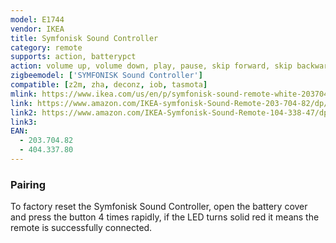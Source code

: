 ```yaml
---
model: E1744
vendor: IKEA
title: Symfonisk Sound Controller
category: remote
supports: action, batterypct
action: volume up, volume down, play, pause, skip forward, skip backward
zigbeemodel: ['SYMFONISK Sound Controller']
compatible: [z2m, zha, deconz, iob, tasmota]
mlink: https://www.ikea.com/us/en/p/symfonisk-sound-remote-white-20370482/
link: https://www.amazon.com/IKEA-symfonisk-Sound-Remote-203-704-82/dp/B082W22BFC
link2: https://www.amazon.com/IKEA-Symfonisk-Sound-Remote-104-338-47/dp/B082W1GV75
link3: 
EAN: 
  - 203.704.82
  - 404.337.80
---
```


### Pairing
To factory reset the Symfonisk Sound Controller, open the battery cover and press the button 4 times rapidly, if the LED turns solid red it means the remote is successfully connected.
